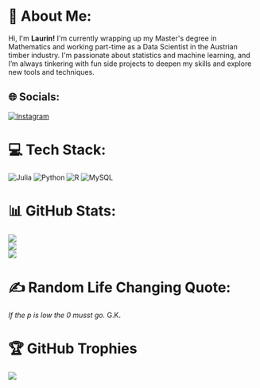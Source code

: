 # 💫 About Me:
Hi, I'm **Laurin!**
I'm currently wrapping up my Master's degree in Mathematics and working part-time as a Data Scientist in the Austrian timber industry.
I'm passionate about statistics and machine learning, and I’m always tinkering with fun side projects to deepen my skills and explore new tools and techniques.

## 🌐 Socials:
[![Instagram](https://img.shields.io/badge/Instagram-%23E4405F.svg?logo=Instagram&logoColor=white)](https://instagram.com/laurin_maier) 

# 💻 Tech Stack:
![Julia](https://img.shields.io/badge/-Julia-9558B2?style=for-the-badge&logo=julia&logoColor=white) ![Python](https://img.shields.io/badge/python-3670A0?style=for-the-badge&logo=python&logoColor=ffdd54) ![R](https://img.shields.io/badge/r-%23276DC3.svg?style=for-the-badge&logo=r&logoColor=white) ![MySQL](https://img.shields.io/badge/mysql-4479A1.svg?style=for-the-badge&logoColor=white)
# 📊 GitHub Stats:
![](https://github-readme-stats.vercel.app/api?username=maier-laurin&theme=dracula&hide_border=false&include_all_commits=true&count_private=true)<br/>
![](https://nirzak-streak-stats.vercel.app/?user=maier-laurin&theme=dracula&hide_border=false)<br/>
![](https://github-readme-stats.vercel.app/api/top-langs/?username=maier-laurin&theme=dracula&hide_border=false&include_all_commits=true&count_private=true&layout=compact)

# ✍️ Random Life Changing Quote:
*If the p is low the 0 musst go.* G.K.

# 🏆 GitHub Trophies
![](https://github-profile-trophy.vercel.app/?username=maier-laurin&theme=radical&no-frame=false&no-bg=true&margin-w=4)

<!-- Proudly created with GPRM ( https://gprm.itsvg.in ) -->
